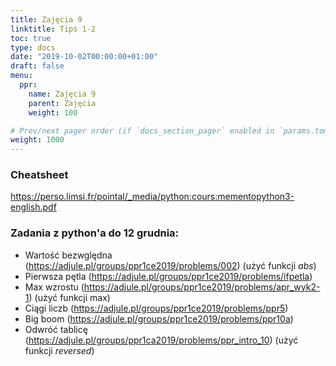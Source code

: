 ```yaml
---
title: Zajęcia 9
linktitle: Tips 1-2
toc: true
type: docs
date: "2019-10-02T00:00:00+01:00"
draft: false
menu:
  ppr:
    name: Zajęcia 9
    parent: Zajęcia
    weight: 100

# Prev/next pager order (if `docs_section_pager` enabled in `params.toml`)
weight: 1000
---
```


### Cheatsheet
https://perso.limsi.fr/pointal/_media/python:cours:mementopython3-english.pdf

### Zadania z python'a do 12 grudnia:
<!--12.12.19 python-->
* Wartość bezwględna (https://adjule.pl/groups/ppr1ce2019/problems/002) (użyć funkcji _abs_)
* Pierwsza pętla (https://adjule.pl/groups/ppr1ce2019/problems/ifpetla)
* Max wzrostu (https://adjule.pl/groups/ppr1ce2019/problems/apr_wyk2-1) (użyć funkcji max)
* Ciągi liczb (https://adjule.pl/groups/ppr1ce2019/problems/ppr5)
* Big boom (https://adjule.pl/groups/ppr1ce2019/problems/ppr10a)
* Odwróć tablicę (https://adjule.pl/groups/ppr1ca2019/problems/ppr_intro_10) (użyć funkcji *reversed*)
